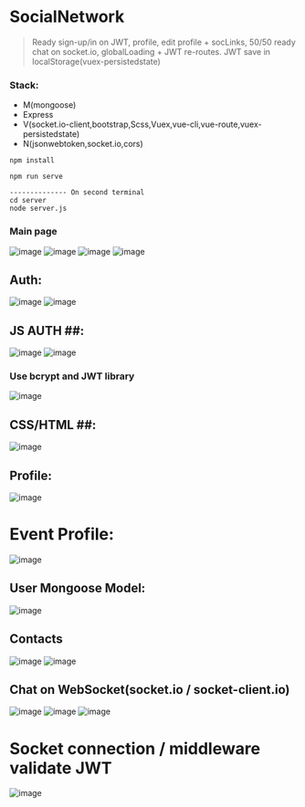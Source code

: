 # SocialNetwork 
  >Ready sign-up/in on JWT, profile, edit profile + socLinks, 50/50 ready chat on socket.io, globalLoading + JWT re-routes.
  JWT save in localStorage(vuex-persistedstate)
  >  
### Stack: ###
- M(mongoose)
- Express
- V(socket.io-client,bootstrap,Scss,Vuex,vue-cli,vue-route,vuex-persistedstate)
- N(jsonwebtoken,socket.io,cors)

```
npm install 

npm run serve

-------------- On second terminal
cd server
node server.js 

```

### Main page 
![image](https://user-images.githubusercontent.com/43111628/119261716-4b485780-bbe1-11eb-9ce6-11002f725dba.png)
![image](https://user-images.githubusercontent.com/43111628/119261794-a11cff80-bbe1-11eb-8475-11b6b55e99f1.png)
![image](https://user-images.githubusercontent.com/43111628/119262448-f5c17a00-bbe3-11eb-825b-d669d1aa8f91.png)
![image](https://user-images.githubusercontent.com/43111628/119261797-a5e1b380-bbe1-11eb-857e-9ae1038ab178.png)


## Auth:
![image](https://user-images.githubusercontent.com/43111628/119261815-babe4700-bbe1-11eb-970c-594e410cbd93.png)
![image](https://user-images.githubusercontent.com/43111628/119261821-c1e55500-bbe1-11eb-837a-39b80153a59a.png)

## JS AUTH ##:
![image](https://user-images.githubusercontent.com/43111628/119262215-14734100-bbe3-11eb-9b06-c369183b943e.png)
![image](https://user-images.githubusercontent.com/43111628/119261840-e4776e00-bbe1-11eb-844f-43f4708109e7.png)

### Use bcrypt and JWT library ###
![image](https://user-images.githubusercontent.com/43111628/119262214-14734100-bbe3-11eb-9c21-16f4d18e53e6.png)


## CSS/HTML ##:
![image](https://user-images.githubusercontent.com/43111628/119261851-ee00d600-bbe1-11eb-97d5-13fa1f04606d.png)


## Profile:
![image](https://user-images.githubusercontent.com/43111628/119261945-2d2f2700-bbe2-11eb-9e76-ee0ebcec377a.png)
# Event Profile:
![image](https://user-images.githubusercontent.com/43111628/119262000-551e8a80-bbe2-11eb-92e4-3b81d221e743.png)

## User Mongoose Model:
![image](https://user-images.githubusercontent.com/43111628/119262269-471d3980-bbe3-11eb-9f22-08961ce4e450.png)


## Contacts ##
![image](https://user-images.githubusercontent.com/43111628/119262014-5e0f5c00-bbe2-11eb-94f9-8274141e348e.png)
![image](https://user-images.githubusercontent.com/43111628/119262098-acbcf600-bbe2-11eb-9253-65abb65c2dc4.png)


## Chat on WebSocket(socket.io / socket-client.io) 
![image](https://user-images.githubusercontent.com/43111628/119262035-741d1c80-bbe2-11eb-9558-d094d56df465.png)
![image](https://user-images.githubusercontent.com/43111628/119262064-93b44500-bbe2-11eb-8158-34f0841c88b2.png)
![image](https://user-images.githubusercontent.com/43111628/119262086-a169ca80-bbe2-11eb-88f7-001a3a78d77d.png)
# Socket connection / middleware validate JWT
![image](https://user-images.githubusercontent.com/43111628/119262141-db3ad100-bbe2-11eb-9bf3-44f3a83adef7.png)





